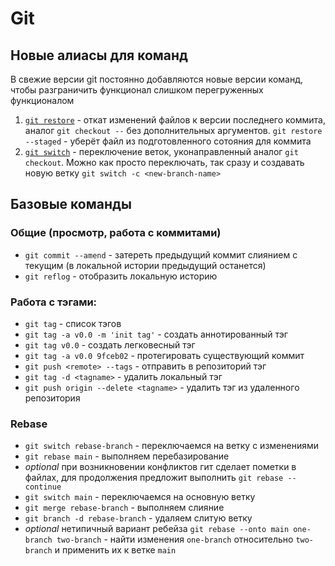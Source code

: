 # Git

## Новые алиасы для команд
В свежие версии git постоянно добавляются новые версии команд, чтобы разграничить функционал слишком перегруженных функционалом
1. [`git restore`](https://git-scm.com/docs/git-restore) - откат изменений файлов к версии последнего коммита, аналог `git checkout --` без дополнительных аргументов. `git restore --staged` - уберёт файл из подготовленного сотояния для коммита
2. [`git switch`](https://git-scm.com/docs/git-switch) - переключение веток, уконаправленный аналог `git checkout`. Можно как просто переключать, так сразу и создавать новую ветку `git switch -c <new-branch-name>`

## Базовые команды
### Общие (просмотр, работа с коммитами)
* `git commit --amend` - затереть предыдущий коммит слиянием с текущим (в локальной истории предыдущий останется)
* `git reflog` - отобразить локальную историю

### Работа с тэгами:
* `git tag` - список тэгов
* `git tag -a v0.0 -m 'init tag'` - создать аннотированный тэг
* `git tag v0.0` - создать легковесный тэг
* `git tag -a v0.0 9fceb02` - протегировать существующий коммит
* `git push <remote> --tags` - отправить в репозиторий тэг
* `git tag -d <tagname>` -  удалить локальный тэг
* `git push origin --delete <tagname>` - удалить тэг из удаленного репозитория

### Rebase
* `git switch rebase-branch` - переключаемся на ветку с изменениями
* `git rebase main` - выполняем перебазирование
* _optional_ при возникновении конфликтов гит сделает пометки в файлах, для продолжения предложит выполнить `git rebase --continue`
* `git switch main` - переключаемся на основную ветку
* `git merge rebase-branch` - выполняем слияние
* `git branch -d rebase-branch` - удаляем слитую ветку
* _optional_ нетипичный вариант ребейза `git rebase --onto main one-branch two-branch` - найти изменения `one-branch` относительно `two-branch` и применить их к ветке `main`